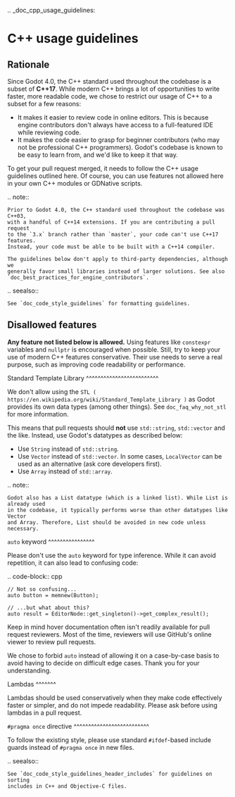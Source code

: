 .. _doc_cpp_usage_guidelines:

C++ usage guidelines
====================

Rationale
---------

Since Godot 4.0, the C++ standard used throughout the codebase is a subset of
**C++17**. While modern C++ brings a lot of opportunities to write faster, more
readable code, we chose to restrict our usage of C++ to a subset for a few
reasons:

- It makes it easier to review code in online editors. This is because engine
  contributors don't always have access to a full-featured IDE while reviewing
  code.
- It makes the code easier to grasp for beginner contributors (who may not be
  professional C++ programmers). Godot's codebase is known to be easy to learn
  from, and we'd like to keep it that way.

To get your pull request merged, it needs to follow the C++ usage guidelines
outlined here. Of course, you can use features not allowed here in your own C++
modules or GDNative scripts.

.. note::

    Prior to Godot 4.0, the C++ standard used throughout the codebase was C++03,
    with a handful of C++14 extensions. If you are contributing a pull request
    to the `3.x` branch rather than `master`, your code can't use C++17 features.
    Instead, your code must be able to be built with a C++14 compiler.

    The guidelines below don't apply to third-party dependencies, although we
    generally favor small libraries instead of larger solutions. See also
    `doc_best_practices_for_engine_contributors`.

.. seealso::

    See `doc_code_style_guidelines` for formatting guidelines.

Disallowed features
-------------------

**Any feature not listed below is allowed.** Using features like `constexpr`
variables and `nullptr` is encouraged when possible. Still, try to keep your
use of modern C++ features conservative. Their use needs to serve a real
purpose, such as improving code readability or performance.

Standard Template Library
^^^^^^^^^^^^^^^^^^^^^^^^^

We don't allow using the `STL ( https://en.wikipedia.org/wiki/Standard_Template_Library )`
as Godot provides its own data types (among other things).
See `doc_faq_why_not_stl` for more information.

This means that pull requests should **not** use `std::string`,
`std::vector` and the like. Instead, use Godot's datatypes as described below:

- Use `String` instead of `std::string`.
- Use `Vector` instead of `std::vector`. In some cases, `LocalVector`
  can be used as an alternative (ask core developers first).
- Use `Array` instead of `std::array`.

.. note::

    Godot also has a List datatype (which is a linked list). While List is already used
    in the codebase, it typically performs worse than other datatypes like Vector
    and Array. Therefore, List should be avoided in new code unless necessary.

`auto` keyword
^^^^^^^^^^^^^^^^

Please don't use the `auto` keyword for type inference. While it can avoid
repetition, it can also lead to confusing code:

.. code-block:: cpp

    // Not so confusing...
    auto button = memnew(Button);

    // ...but what about this?
    auto result = EditorNode::get_singleton()->get_complex_result();

Keep in mind hover documentation often isn't readily available for pull request
reviewers. Most of the time, reviewers will use GitHub's online viewer to review
pull requests.

We chose to forbid `auto` instead of allowing it on a case-by-case basis to
avoid having to decide on difficult edge cases. Thank you for your understanding.

Lambdas
^^^^^^^

Lambdas should be used conservatively when they make code effectively faster or
simpler, and do not impede readability. Please ask before using lambdas in a
pull request.

`#pragma once` directive
^^^^^^^^^^^^^^^^^^^^^^^^^^

To follow the existing style, please use standard `#ifdef`-based include
guards instead of `#pragma once` in new files.

.. seealso::

    See `doc_code_style_guidelines_header_includes` for guidelines on sorting
    includes in C++ and Objective-C files.
